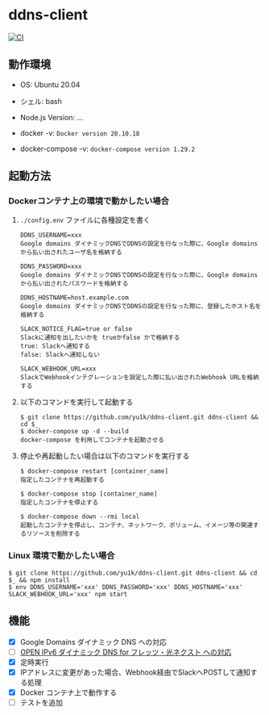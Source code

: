 # ddns-client

[![CI](https://github.com/yu1k/ddns-client/actions/workflows/ci.yml/badge.svg?branch=main)](https://github.com/yu1k/ddns-client/actions/workflows/ci.yml)

## 動作環境

- OS: Ubuntu 20.04
- シェル: bash
- Node.js Version: ...

- docker -v: `Docker version 20.10.18`
- docker-compose -v: `docker-compose version 1.29.2`

## 起動方法

### Dockerコンテナ上の環境で動かしたい場合

1. `./config.env` ファイルに各種設定を書く
    
    ```
    DDNS_USERNAME=xxx
    Google domains ダイナミックDNSでDDNSの設定を行なった際に、Google domainsから払い出されたユーザ名を格納する
    
    DDNS_PASSWORD=xxx
    Google domains ダイナミックDNSでDDNSの設定を行なった際に、Google domainsから払い出されたパスワードを格納する
    
    DDNS_HOSTNAME=host.example.com
    Google domains ダイナミックDNSでDDNSの設定を行なった際に、登録したホスト名を格納する
    
    SLACK_NOTICE_FLAG=true or false
    Slackに通知を出したいかを trueかfalse かで格納する
    true: Slackへ通知する
    false: Slackへ通知しない
    
    SLACK_WEBHOOK_URL=xxx
    SlackでWebhookインテグレーションを設定した際に払い出されたWebhook URLを格納する
    ```

2. 以下のコマンドを実行して起動する

    ```
    $ git clone https://github.com/yu1k/ddns-client.git ddns-client && cd $_
    $ docker-compose up -d --build
    docker-compose を利用してコンテナを起動させる
    ```

3. 停止や再起動したい場合は以下のコマンドを実行する

    ```
    $ docker-compose restart [container_name]
    指定したコンテナを再起動する

    $ docker-compose stop [container_name]
    指定したコンテナを停止する

    $ docker-compose down --rmi local
    起動したコンテナを停止し、コンテナ、ネットワーク、ボリューム、イメージ等の関連するリソースを削除する
    ```

### Linux 環境で動かしたい場合

```
$ git clone https://github.com/yu1k/ddns-client.git ddns-client && cd $_ && npm install
$ env DDNS_USERNAME='xxx' DDNS_PASSWORD='xxx' DDNS_HOSTNAME='xxx' SLACK_WEBHOOK_URL='xxx' npm start
```

## 機能

- [x] Google Domains ダイナミック DNS への対応
- [ ] [OPEN IPv6 ダイナミック DNS for フレッツ・光ネクスト への対応](https://i.open.ad.jp/)
- [x] 定時実行
- [x] IPアドレスに変更があった場合、Webhook経由でSlackへPOSTして通知する処理
- [x] Docker コンテナ上で動作する
- [ ] テストを追加
